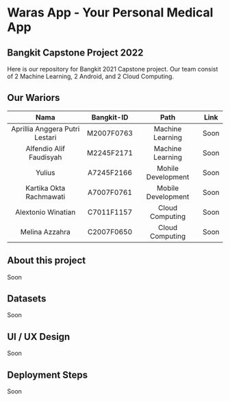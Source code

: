 # Waras App - Your Personal Medical App

## Bangkit Capstone Project 2022

Here is our repository for Bangkit 2021 Capstone project. Our team consist of 2 Machine Learning, 2 Android, and 2 Cloud Computing.

## Our Wariors

|              Nama              | Bangkit-ID |        Path        | Link |
| :----------------------------: | :--------: | :----------------: | :--: |
| Aprillia Anggera Putri Lestari | M2007F0763 |  Machine Learning  | Soon |
|    Alfendio Alif Faudisyah     | M2245F2171 |  Machine Learning  | Soon |
|             Yulius             | A7245F2166 | Mohile Development | Soon |
|    Kartika Okta Rachmawati     | A7007F0761 | Mobile Development | Soon |
|       Alextonio Winatian       | C7011F1157 |  Cloud Computing   | Soon |
|         Melina Azzahra         | C2007F0650 |  Cloud Computing   | Soon |

## About this project

Soon

## Datasets

Soon

## UI / UX Design

Soon

## Deployment Steps

Soon
